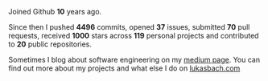 Joined Github **10** years ago.

Since then I pushed **4496** commits, opened **37** issues, submitted **70** pull requests, received **1000** stars across **119** personal projects and contributed to **20** public repositories.

Sometimes I blog about software engineering on my [medium page](https://medium.com/@lukasbach). You can find out more about my projects and what else I do on [lukasbach.com](https://lukasbach.com)
